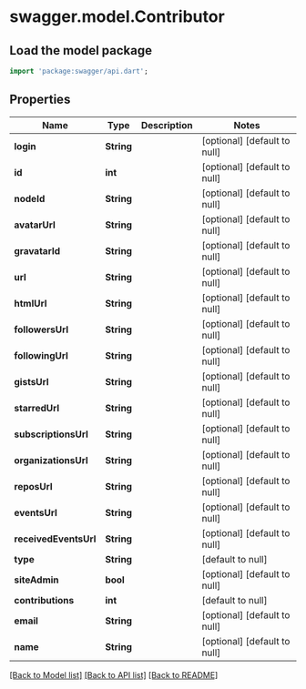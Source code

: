 # swagger.model.Contributor

## Load the model package
```dart
import 'package:swagger/api.dart';
```

## Properties
Name | Type | Description | Notes
------------ | ------------- | ------------- | -------------
**login** | **String** |  | [optional] [default to null]
**id** | **int** |  | [optional] [default to null]
**nodeId** | **String** |  | [optional] [default to null]
**avatarUrl** | **String** |  | [optional] [default to null]
**gravatarId** | **String** |  | [optional] [default to null]
**url** | **String** |  | [optional] [default to null]
**htmlUrl** | **String** |  | [optional] [default to null]
**followersUrl** | **String** |  | [optional] [default to null]
**followingUrl** | **String** |  | [optional] [default to null]
**gistsUrl** | **String** |  | [optional] [default to null]
**starredUrl** | **String** |  | [optional] [default to null]
**subscriptionsUrl** | **String** |  | [optional] [default to null]
**organizationsUrl** | **String** |  | [optional] [default to null]
**reposUrl** | **String** |  | [optional] [default to null]
**eventsUrl** | **String** |  | [optional] [default to null]
**receivedEventsUrl** | **String** |  | [optional] [default to null]
**type** | **String** |  | [default to null]
**siteAdmin** | **bool** |  | [optional] [default to null]
**contributions** | **int** |  | [default to null]
**email** | **String** |  | [optional] [default to null]
**name** | **String** |  | [optional] [default to null]

[[Back to Model list]](../README.md#documentation-for-models) [[Back to API list]](../README.md#documentation-for-api-endpoints) [[Back to README]](../README.md)

